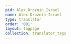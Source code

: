 ```yaml
---
pid: Alex_Droznin_Israel
name: Alex Droznin-Israel
type: translator
order: '001'
layout: tagpage
collection: translator_tags
---
```

